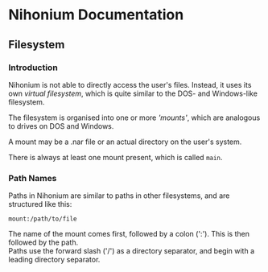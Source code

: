 # Nihonium Documentation

## Filesystem

### Introduction
Nihonium is not able to directly access the user's files. Instead, it uses its own *virtual filesystem*, which is quite similar to the DOS- and Windows-like filesystem.

The filesystem is organised into one or more *'mounts'*, which are analogous to drives on DOS and Windows.

A mount may be a .nar file or an actual directory on the user's system.

There is always at least one mount present, which is called `main`.

### Path Names

Paths in Nihonium are similar to paths in other filesystems, and are structured like this:
```
mount:/path/to/file
```

The name of the mount comes first, followed by a colon (':'). This is then followed by the path.  
Paths use the forward slash ('/') as a directory separator, and begin with a leading directory separator.

